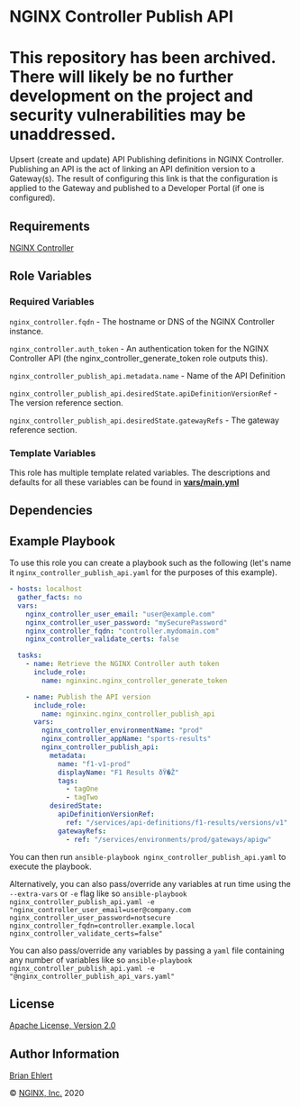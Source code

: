 NGINX Controller Publish API
============================

# This repository has been archived. There will likely be no further development on the project and security vulnerabilities may be unaddressed.

Upsert (create and update) API Publishing definitions in NGINX Controller.
Publishing an API is the act of linking an API definition version to a Gateway(s). The result of configuring this link is that the configuration is applied to the Gateway and published to a Developer Portal (if one is configured).

Requirements
------------

[NGINX Controller](https://www.nginx.com/products/nginx-controller/)

Role Variables
--------------

### Required Variables

`nginx_controller.fqdn` - The hostname or DNS of the NGINX Controller instance.

`nginx_controller.auth_token` - An authentication token for the NGINX Controller API (the nginx_controller_generate_token role outputs this).

`nginx_controller_publish_api.metadata.name` - Name of the API Definition

`nginx_controller_publish_api.desiredState.apiDefinitionVersionRef` - The version reference section.

`nginx_controller_publish_api.desiredState.gatewayRefs` - The gateway reference section.

### Template Variables

This role has multiple template related variables. The descriptions and defaults for all these variables can be found in **[vars/main.yml](./vars/main.yml)**

Dependencies
------------

Example Playbook
----------------

To use this role you can create a playbook such as the following (let's name it `nginx_controller_publish_api.yaml` for the purposes of this example).

```yaml
- hosts: localhost
  gather_facts: no
  vars:
    nginx_controller_user_email: "user@example.com"
    nginx_controller_user_password: "mySecurePassword"
    nginx_controller_fqdn: "controller.mydomain.com"
    nginx_controller_validate_certs: false

  tasks:
    - name: Retrieve the NGINX Controller auth token
      include_role:
        name: nginxinc.nginx_controller_generate_token

    - name: Publish the API version
      include_role:
        name: nginxinc.nginx_controller_publish_api
      vars:
        nginx_controller_environmentName: "prod"
        nginx_controller_appName: "sports-results"
        nginx_controller_publish_api:
          metadata:
            name: "f1-v1-prod"
            displayName: "F1 Results ðŸ�Ž"
            tags:
              - tagOne
              - tagTwo
          desiredState:
            apiDefinitionVersionRef:
              ref: "/services/api-definitions/f1-results/versions/v1"
            gatewayRefs:
              - ref: "/services/environments/prod/gateways/apigw"
```

You can then run `ansible-playbook nginx_controller_publish_api.yaml` to execute the playbook.

Alternatively, you can also pass/override any variables at run time using the `--extra-vars` or `-e` flag like so `ansible-playbook nginx_controller_publish_api.yaml -e "nginx_controller_user_email=user@company.com nginx_controller_user_password=notsecure nginx_controller_fqdn=controller.example.local nginx_controller_validate_certs=false"`

You can also pass/override any variables by passing a `yaml` file containing any number of variables like so `ansible-playbook nginx_controller_publish_api.yaml -e "@nginx_controller_publish_api_vars.yaml"`

License
-------

[Apache License, Version 2.0](./LICENSE)

Author Information
------------------

[Brian Ehlert](https://github.com/brianehlert)

&copy; [NGINX, Inc.](https://www.nginx.com/) 2020
